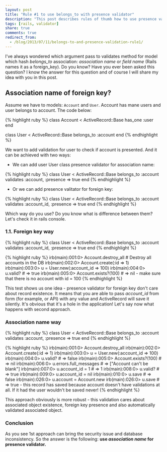 ```yaml
---
layout: post
title: "Rule #1 to use belongs_to with presence validator"
description: "This post describes rules of thumb how to use presence validator for belongs_to association in Rails. Do you know what pass to validates (or validate_presence_of) method for belongs_to association? You will figure out it in this post."
tags: [rails, validator]
share: true
comments: true
redirect_from:
  - /blog/2013/07/11/belongs-to-and-presence-validation-rule1/
---
```



I've always wondered which argument pass to validates method for model which hash *belongs_to* association: *association name* or *field name* (Rails names it as a foreign_key). Do you know? Have you ever been asked this question? I know the answer for this question and of course I will share my idea with you in this post.

## Association name of foreign key?

Assume we have to models: `Account` and `User`. Account has mane users and user belongs to account. The code below:

{% highlight ruby %}
class Account < ActiveRecord::Base
  has_one :user
end

class User < ActiveRecord::Base
  belongs_to :account
end
{% endhighlight %}

We want to add validation for user to check if account is presented. And it can be achieved with two ways:

* We can add user User class presence validator for association name:

{% highlight ruby %}
class User < ActiveRecord::Base
  belongs_to :account
  validates :account, :presence => true
end
{% endhighlight %}

* Or we can add presence valitator for foreign key:

{% highlight ruby %}
class User < ActiveRecord::Base
  belongs_to :account
  validates :account_id, :presence => true
end
{% endhighlight %}

Which way do you use? Do you know what is difference between them? Let's check it in rails console.

### 1.1. Foreign key way

{% highlight ruby %}
class User < ActiveRecord::Base
  belongs_to :account
  validates :account_id, :presence => true
end
{% endhighlight %}

{% highlight ruby %}
irb(main):001:0> Account.destroy_all # Destroy all accounts in the DB
irb(main):002:0> Account.create(:id => 1)
irb(main):003:0> u = User.new(:account_id => 100)
irb(main):004:0> u.valid? # => true
irb(main):005:0> Account.exists?(100) # => nil - make sure that there is no account with id = 100
{% endhighlight %}

This test shows us one idea - presence validator for foreign key don't care about record existence. It means that you are able to pass *account_id* from form (for example, or API) with any value and ActiveRecord will save it silently. It's obvious that it's a hole in the application! Let's say now what happens with second approach.

### Association name way

{% highlight ruby %}
class User < ActiveRecord::Base
  belongs_to :account
  validates :account, :presence => true
end
{% endhighlight %}

{% highlight ruby %}
irb(main):001:0> Account.destroy_all
irb(main):002:0> Account.create(:id => 1)
irb(main):003:0> u = User.new(:account_id => 100)
irb(main):004:0> u.valid? # => false
irb(main):005:0> Account.exists?(100) # => nil
irb(main):006:0> u.errors.full_messages # => ["Account can't be blank"]
irb(main):007:0> u.account_id = 1 # => 1
irb(main):008:0> u.valid? # => true
irb(main):009:0> u.account_id = nil
irb(main):010:0> u.save # => false
irb(main):026:0> u.account = Account.new
irb(main):026:0> u.save # => true - this record has saved because account doesn't have validations at all. If it had the user wouldn't be saved never!
{% endhighlight %}

This approach obviously is more robust - this validation cares about associated object existence, foreign key presence and also automatically validated associated object.

### Conclusion

As you see 1st approach can bring the security issue and database inconsistency. So the answer is the following: **use *association name* for presence validator.**
